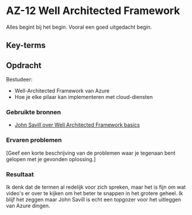 # AZ-12 Well Architected Framework
Alles begint bij het begin. Vooral een goed uitgedacht begin. 

## Key-terms


## Opdracht
Bestudeer: 
- Well-Architected Framework van Azure
- Hoe je elke pilaar kan implementeren met cloud-diensten


### Gebruikte bronnen
- [John Savill over Well Architected Framework basics](https://www.youtube.com/watch?v=lQlHWacM1N0)

### Ervaren problemen
[Geef een korte beschrijving van de problemen waar je tegenaan bent gelopen met je gevonden oplossing.]

### Resultaat
Ik denk dat de termen al redelijk voor zich spreken, maar het is fijn om wat video's er over te kijken om het beter te snappen in het grotere geheel. Ik blijf het zeggen maar John Savill is echt een topgozer voor het uitleggen van Azure dingen. 
